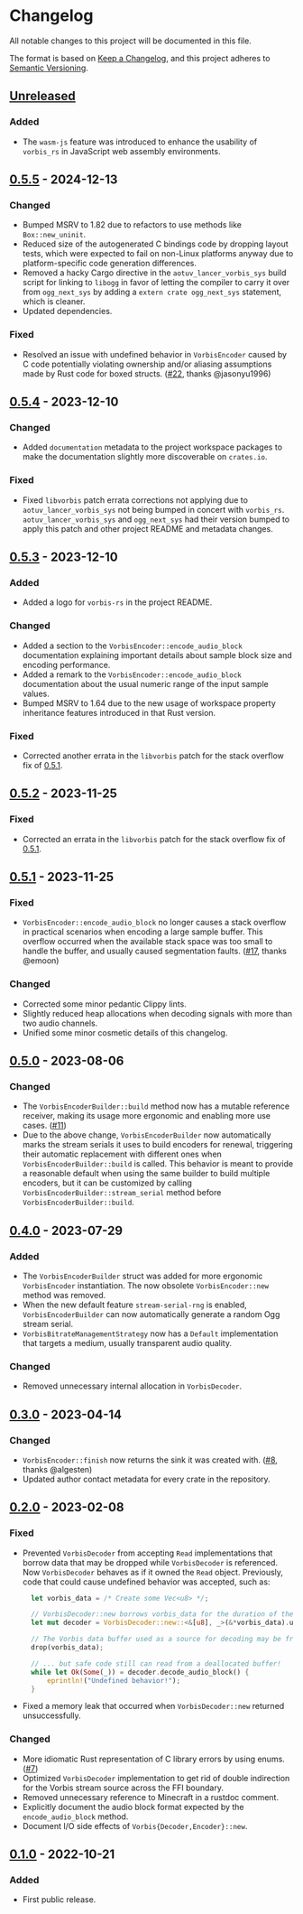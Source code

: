 # Changelog

All notable changes to this project will be documented in this file.

The format is based on [Keep a Changelog](https://keepachangelog.com/en/1.0.0/),
and this project adheres to
[Semantic Versioning](https://semver.org/spec/v2.0.0.html).

## [Unreleased]

### Added

- The `wasm-js` feature was introduced to enhance the usability of `vorbis_rs`
  in JavaScript web assembly environments.

## [0.5.5] - 2024-12-13

### Changed

- Bumped MSRV to 1.82 due to refactors to use methods like `Box::new_uninit`.
- Reduced size of the autogenerated C bindings code by dropping layout tests,
  which were expected to fail on non-Linux platforms anyway due to
  platform-specific code generation differences.
- Removed a hacky Cargo directive in the `aotuv_lancer_vorbis_sys` build script
  for linking to `libogg` in favor of letting the compiler to carry it over from
  `ogg_next_sys` by adding a `extern crate ogg_next_sys` statement, which is
  cleaner.
- Updated dependencies.

### Fixed

- Resolved an issue with undefined behavior in `VorbisEncoder` caused by C code
  potentially violating ownership and/or aliasing assumptions made by Rust code
  for boxed structs.
  ([#22](https://github.com/ComunidadAylas/vorbis-rs/issues/22), thanks
  @jasonyu1996)

## [0.5.4] - 2023-12-10

### Changed

- Added `documentation` metadata to the project workspace packages to make the
  documentation slightly more discoverable on `crates.io`.

### Fixed

- Fixed `libvorbis` patch errata corrections not applying due to
  `aotuv_lancer_vorbis_sys` not being bumped in concert with `vorbis_rs`.
  `aotuv_lancer_vorbis_sys` and `ogg_next_sys` had their version bumped to
  apply this patch and other project README and metadata changes.

## [0.5.3] - 2023-12-10

### Added

- Added a logo for `vorbis-rs` in the project README.

### Changed

- Added a section to the `VorbisEncoder::encode_audio_block` documentation
  explaining important details about sample block size and encoding performance.
- Added a remark to the `VorbisEncoder::encode_audio_block` documentation about
  the usual numeric range of the input sample values.
- Bumped MSRV to 1.64 due to the new usage of workspace property inheritance
  features introduced in that Rust version.

### Fixed

- Corrected another errata in the `libvorbis` patch for the stack overflow
  fix of [0.5.1].

## [0.5.2] - 2023-11-25

### Fixed

- Corrected an errata in the `libvorbis` patch for the stack overflow fix of
  [0.5.1].

## [0.5.1] - 2023-11-25

### Fixed

- `VorbisEncoder::encode_audio_block` no longer causes a stack overflow in
  practical scenarios when encoding a large sample buffer. This overflow
  occurred when the available stack space was too small to handle the buffer,
  and usually caused segmentation faults.
  ([#17](https://github.com/ComunidadAylas/vorbis-rs/issues/17), thanks @emoon)

### Changed

- Corrected some minor pedantic Clippy lints.
- Slightly reduced heap allocations when decoding signals with more than two
  audio channels.
- Unified some minor cosmetic details of this changelog.

## [0.5.0] - 2023-08-06

### Changed

- The `VorbisEncoderBuilder::build` method now has a mutable reference receiver,
  making its usage more ergonomic and enabling more use cases.
  ([#11](https://github.com/ComunidadAylas/vorbis-rs/issues/11))
- Due to the above change, `VorbisEncoderBuilder` now automatically marks the
  stream serials it uses to build encoders for renewal, triggering their
  automatic replacement with different ones when `VorbisEncoderBuilder::build`
  is called. This behavior is meant to provide a reasonable default when using
  the same builder to build multiple encoders, but it can be customized by
  calling `VorbisEncoderBuilder::stream_serial` method before
  `VorbisEncoderBuilder::build`.

## [0.4.0] - 2023-07-29

### Added

- The `VorbisEncoderBuilder` struct was added for more ergonomic `VorbisEncoder`
  instantiation. The now obsolete `VorbisEncoder::new` method was removed.
- When the new default feature `stream-serial-rng` is enabled,
  `VorbisEncoderBuilder` can now automatically generate a random Ogg stream
  serial.
- `VorbisBitrateManagementStrategy` now has a `Default` implementation that
  targets a medium, usually transparent audio quality.

### Changed

- Removed unnecessary internal allocation in `VorbisDecoder`.

## [0.3.0] - 2023-04-14

### Changed

- `VorbisEncoder::finish` now returns the sink it was created with.
  ([#8](https://github.com/ComunidadAylas/vorbis-rs/pull/8), thanks @algesten)
- Updated author contact metadata for every crate in the repository.

## [0.2.0] - 2023-02-08

### Fixed

- Prevented `VorbisDecoder` from accepting `Read` implementations that borrow
  data that may be dropped while `VorbisDecoder` is referenced. Now
  `VorbisDecoder` behaves as if it owned the `Read` object. Previously, code
  that could cause undefined behavior was accepted, such as:

  ```rs
	let vorbis_data = /* Create some Vec<u8> */;

	// VorbisDecoder::new borrows vorbis_data for the duration of the function invocation
	let mut decoder = VorbisDecoder::new::<&[u8], _>(&*vorbis_data).unwrap();

	// The Vorbis data buffer used as a source for decoding may be freed later...
	drop(vorbis_data);

	// ... but safe code still can read from a deallocated buffer!
	while let Ok(Some(_)) = decoder.decode_audio_block() {
		eprintln!("Undefined behavior!");
	}
  ```

- Fixed a memory leak that occurred when `VorbisDecoder::new` returned unsuccessfully.

### Changed

- More idiomatic Rust representation of C library errors by using enums. ([#7](https://github.com/ComunidadAylas/vorbis-rs/issues/7))
- Optimized `VorbisDecoder` implementation to get rid of double indirection for the Vorbis stream source across the FFI boundary.
- Removed unnecessary reference to Minecraft in a rustdoc comment.
- Explicitly document the audio block format expected by the `encode_audio_block` method.
- Document I/O side effects of `Vorbis{Decoder,Encoder}::new`.

## [0.1.0] - 2022-10-21

### Added

- First public release.

[Unreleased]: https://github.com/ComunidadAylas/vorbis-rs/compare/v0.5.5...HEAD
[0.5.5]: https://github.com/ComunidadAylas/vorbis-rs/releases/tag/v0.5.5
[0.5.4]: https://github.com/ComunidadAylas/vorbis-rs/releases/tag/v0.5.4
[0.5.3]: https://github.com/ComunidadAylas/vorbis-rs/releases/tag/v0.5.3
[0.5.2]: https://github.com/ComunidadAylas/vorbis-rs/releases/tag/v0.5.2
[0.5.1]: https://github.com/ComunidadAylas/vorbis-rs/releases/tag/v0.5.1
[0.5.0]: https://github.com/ComunidadAylas/vorbis-rs/releases/tag/v0.5.0
[0.4.0]: https://github.com/ComunidadAylas/vorbis-rs/releases/tag/v0.4.0
[0.3.0]: https://github.com/ComunidadAylas/vorbis-rs/releases/tag/v0.3.0
[0.2.0]: https://github.com/ComunidadAylas/vorbis-rs/releases/tag/v0.2.0
[0.1.0]: https://github.com/ComunidadAylas/vorbis-rs/releases/tag/v0.1.0
